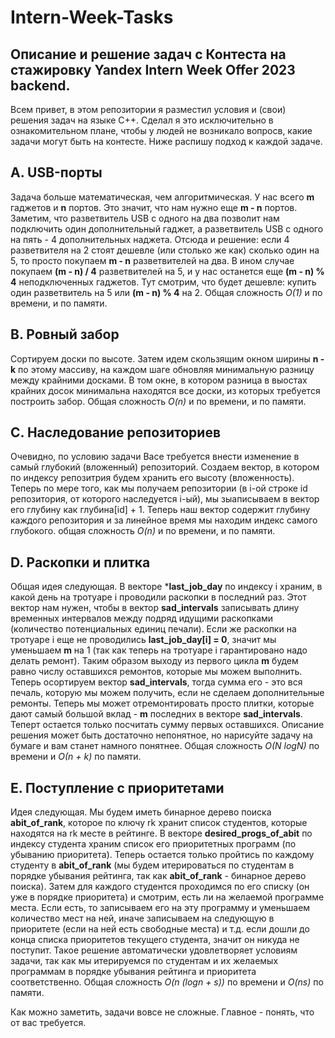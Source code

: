 # Intern-Week-Tasks
## Описание и решение задач с Контеста на стажировку Yandex Intern Week Offer 2023 backend.

Всем привет, в этом репозитории я разместил условия и (свои) решения задач на языке C++. Сделал я это исключительно в ознакомительном плане, чтобы у людей не возникало вопросв, какие задачи могут быть на контесте.
Ниже распишу подход к каждой задаче.

## **A. USB-порты**
Задача больше математическая, чем алгоритмическая. У нас всего **m** гаджетов и **n** портов. Это значит, что нам нужно еще **m - n** портов. Заметим, что разветвитель USB с одного на два позволит нам подключить один дополнительный гаджет,
а разветвитель USB с одного на пять - 4 дополнительных наджета. Отсюда и решение: если 4 разветвителя на 2 стоят дешевле (или столько же как) сколько один на 5, то просто покупаем **m - n** разветвителей на два. В ином случае покупаем
**(m - n) / 4** разветвителей на 5, и у нас останется еще **(m - n) % 4** неподключенных гаджетов. Тут смотрим, что будет дешевле: купить один разветвитель на 5 или **(m - n) % 4** на 2. Общая сложность *O(1)* и по времени, и по памяти.

## **B. Ровный забор**
Сортируем доски по высоте. Затем идем скользящим окном ширины **n - k** по этому массиву, на каждом шаге обновляя минимальную разницу между крайними досками. В том окне, в котором разница в выостах крайних досок минимальна находятся все
доски, из которых требуется построить забор. Общая сложность *O(n)* и по времени, и по памяти.

## **C. Наследование репозиториев**
Очевидно, по условию задачи Васе требуется внести изменение в самый глубокий (вложенный) репозиторий. Создаем вектор, в котором по индексу репозитрия будем хранить его высоту (вложенность). Теперь по мере того, как мы получаем репозитории
(в i-ой строке id репозитория, от которого наследуется i-ый), мы зыаписываем в вектор его глубину как глубина[id] + 1. Теперь наш вектор содержит глубину каждого репозитория и за линейное время мы находим индекс самого глубокого. общая 
сложность *O(n)* и по времени, и по памяти.

## **D. Раскопки и плитка**
Общая идея следующая. В векторе ***last_job_day** по индексу i храним, в какой день на тротуаре i проводили раскопки в последний раз. Этот вектор нам нужен, чтобы в вектор **sad_intervals** записывать длину временных интервалов между подряд
идущими раскопками (количество потенциальных единиц печали). Если же раскопки на тротуаре i еще не проводились **last_job_day[i] = 0**, значит мы уменьшаем **m** на 1 (так как теперь на тротуаре i гарантировано надо делать ремонт). Таким образом выходу из первого цикла **m** будем
равно числу оставшихся ремонтов, которые мы можем выполнить. Теперь осортируем вектор **sad_intervals**, тогда сумма его - это вся печаль, которую мы можем получить, если не сделаем дополнительные ремонты. Теперь мы может отремонтировать
просто плитки, которые дают самый большой вклад - **m** последних в векторе **sad_intervals**. Теперт остается только посчитать сумму первых оставшихся. Описание решения может быть достаточно непонятное, но нарисуйте задачу на бумаге и вам
станет намного понятнее. Общая сложность *O(N logN)* по времени и *О(n + k)* по памяти.

## **E. Поступление с приоритетами**
Идея следующая. Мы будем иметь бинарное дерево поиска **abit_of_rank**, которое по ключу rk хранит список студентов, которые находятся на rk месте в рейтинге. В векторе **desired_progs_of_abit** по индексу студента храним список его
приоритетных программ (по убыванию приоритета). Теперь остается только пройтись по каждому студенту в **abit_of_rank** (мы будем итерироваться по студентам в порядке убывания рейтинга, так как **abit_of_rank** - бинарное дерево поиска).
Затем для каждого студентся проходимся по его списку (он уже в порядке приоритета) и смотрим, есть ли на желаемой программе места. Если есть, то записываем его на эту программу и уменьшаем количество мест на ней, иначе записываем на следующую
в приоритете (если на ней есть свободные  места) и т.д. если дошли до конца списка приоритетов текущего студента, значит он никуда не поступит. Такое решение автоматически удовлетворяет условиям задачи, так как мы итерируемся по студентам и 
их желаемых программам в порядке убывания рейтинга и приоритета соответственно. Общая сложность *O(n (logn + s))* по времени и *O(ns)* по памяти.

Как можно заметить, задачи вовсе не сложные. Главное - понять, что от вас требуется.
